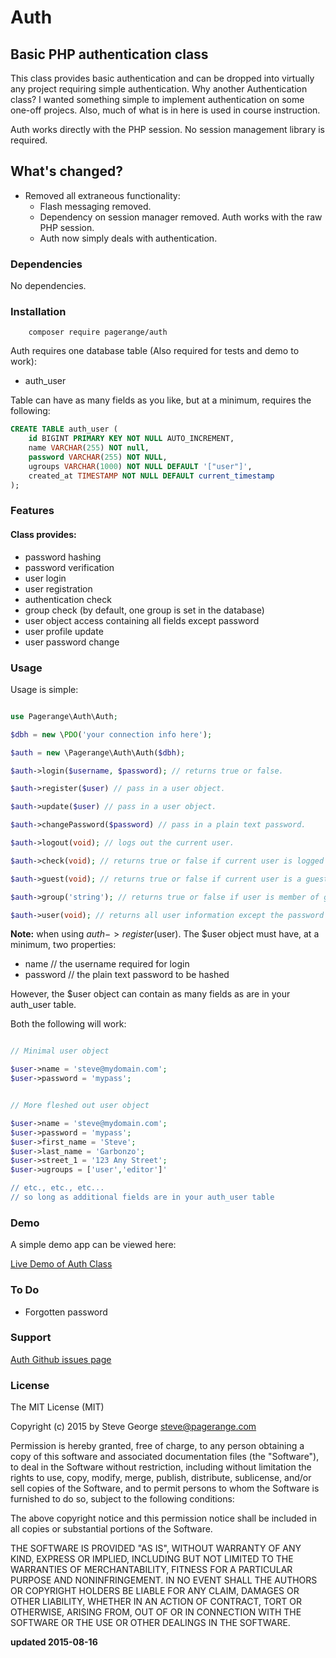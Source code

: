 # Auth

## Basic PHP authentication class

This class provides basic authentication and can be dropped into virtually any
project requiring simple authentication.  Why another Authentication class?
I wanted something simple to implement authentication on some one-off projecs.
Also, much of what is in here is used in course instruction.

Auth works directly with the PHP session.  No session management library is required.

## What's changed?

* Removed all extraneous functionality:
	+ Flash messaging removed.
	+ Dependency on session manager removed.  Auth works with the raw PHP session.
	+ Auth now simply deals with authentication.

### Dependencies

No dependencies.

### Installation

```
    composer require pagerange/auth
```

Auth requires one database table (Also required for tests and demo to work):

* auth_user

Table can have as many fields as you like, but at a minimum, requires the following:

```sql
CREATE TABLE auth_user (
	id BIGINT PRIMARY KEY NOT NULL AUTO_INCREMENT,
	name VARCHAR(255) NOT null,
	password VARCHAR(255) NOT NULL,
	ugroups VARCHAR(1000) NOT NULL DEFAULT '["user"]',
	created_at TIMESTAMP NOT NULL DEFAULT current_timestamp
);
```

### Features

#### Class provides:

* password hashing
* password verification
* user login
* user registration
* authentication check
* group check (by default, one group is set in the database)
* user object access containing all fields except password
* user profile update
* user password change

### Usage

Usage is simple:

```php

use Pagerange\Auth\Auth;

$dbh = new \PDO('your connection info here');

$auth = new \Pagerange\Auth\Auth($dbh);

$auth->login($username, $password); // returns true or false.

$auth->register($user) // pass in a user object.

$auth->update($user) // pass in a user object.

$auth->changePassword($password) // pass in a plain text password.

$auth->logout(void); // logs out the current user.

$auth->check(void); // returns true or false if current user is logged in

$auth->guest(void); // returns true or false if current user is a guest (unauthenticated)

$auth->group('string'); // returns true or false if user is member of group 'string'

$auth->user(void); // returns all user information except the password

```

**Note:** when using $auth->register($user).  The $user object must have,
at a minimum, two properties:

* name // the username required for login
* password // the plain text password to be hashed

However, the $user object can contain as many fields as are in your auth_user table.

Both the following will work:

```php

// Minimal user object

$user->name = 'steve@mydomain.com';
$user->password = 'mypass';

```

```php

// More fleshed out user object

$user->name = 'steve@mydomain.com';
$user->password = 'mypass';
$user->first_name = 'Steve';
$user->last_name = 'Garbonzo';
$user->street_1 = '123 Any Street';
$user->ugroups = ['user','editor']'

// etc., etc., etc...
// so long as additional fields are in your auth_user table

```

### Demo

A simple demo app can be viewed here:

[Live Demo of Auth Class](http://www.pagerange.com/projects/auth/demo/)

### To Do

* Forgotten password


### Support

[Auth Github issues page](https://github.com/pagerange/auth/issues/)

### License

The MIT License (MIT)

Copyright (c) 2015  by Steve George <steve@pagerange.com>

Permission is hereby granted, free of charge, to any person obtaining a copy of
this software and associated documentation files (the "Software"), to deal in the
Software without restriction, including without limitation the rights to use,
copy, modify, merge, publish, distribute, sublicense, and/or sell copies of the
Software, and to permit persons to whom the Software is furnished to do so, subject
 to the following conditions:

The above copyright notice and this permission notice shall be included in all
copies or substantial portions of the Software.

THE SOFTWARE IS PROVIDED "AS IS", WITHOUT WARRANTY OF ANY KIND, EXPRESS OR
IMPLIED, INCLUDING BUT NOT LIMITED TO THE WARRANTIES OF MERCHANTABILITY,
FITNESS FOR A PARTICULAR PURPOSE AND NONINFRINGEMENT. IN NO EVENT SHALL THE
AUTHORS OR COPYRIGHT HOLDERS BE LIABLE FOR ANY CLAIM, DAMAGES OR OTHER
LIABILITY, WHETHER IN AN ACTION OF CONTRACT, TORT OR OTHERWISE, ARISING FROM,
OUT OF OR IN CONNECTION WITH THE SOFTWARE OR THE USE OR OTHER DEALINGS IN
THE SOFTWARE.

**updated 2015-08-16**
